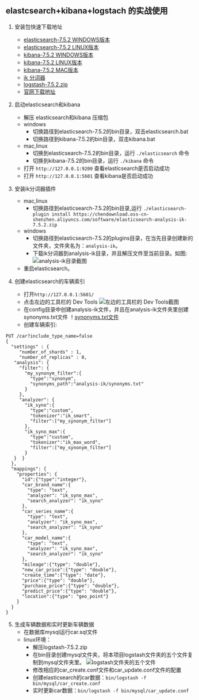 ## elastcsearch+kibana+logstach 的实战使用

1. 安装包快速下载地址
    * [elasticsearch-7.5.2 WINDOWS版本](https://chendownload.oss-cn-shenzhen.aliyuncs.com/software/elasticsearch-7.5.2-windows-x86_64.zip)
    * [elasticsearch-7.5.2 LINUX版本](https://chendownload.oss-cn-shenzhen.aliyuncs.com/software/elasticsearch-7.5.2-linux-x86_64.tar.gz)
    * [kibana-7.5.2 WINDOWS版本](https://chendownload.oss-cn-shenzhen.aliyuncs.com/software/kibana-7.5.2-windows-x86_64.zip)
    * [kibana-7.5.2 LINUX版本](https://chendownload.oss-cn-shenzhen.aliyuncs.com/software/kibana-7.5.2-linux-x86_64.tar.gz)
    * [kibana-7.5.2 MAC版本](https://chendownload.oss-cn-shenzhen.aliyuncs.com/software/kibana-7.5.2-darwin-x86_64.tar.gz)
    * [ik 分词器](https://chendownload.oss-cn-shenzhen.aliyuncs.com/software/elasticsearch-analysis-ik-7.5.2.zip)
    * [logstash-7.5.2.zip](https://chendownload.oss-cn-shenzhen.aliyuncs.com/software/logstash-7.5.2.zip)
    * [官网下载地址](https://www.elastic.co/cn/downloads/)
2. 启动elasticsearch和kibana
    - 解压  elasticsearch和kibana 压缩包
    - windows
        * 切换路径到elasticsearch-7.5.2的bin目录，双击elasticsearch.bat
        * 切换路径到kibana-7.5.2的bin目录，双击kibana.bat
    - mac,linux
        * 切换到elasticsearch-7.5.2的bin目录，运行 
        ```./elasticsearch``` 命令
        * 切换到kibana-7.5.2的bin目录，运行  ```./kibana``` 命令
    - 打开 ```http://127.0.0.1:9200``` 查看elasticsearch是否启动成功
    - 打开 ```http://127.0.0.1:5601``` 查看kibana是否启动成功
    
3. 安装ik分词器插件
    - mac,linux
        - 切换路径到elasticsearch-7.5.2的bin目录,运行
        ```./elasticsearch-plugin install https://chendownload.oss-cn-shenzhen.aliyuncs.com/software/elasticsearch-analysis-ik-7.5.2.zip```
    - windows
        - 切换路径到elasticsearch-7.5.2的plugins目录，在当先目录创建新的文件夹，文件夹名为：```analysis-ik```。
        - 下载ik分词器到analysis-ik目录，并且解压文件至当前目录。如图:
        ![analysis-ik目录截图](https://chendownload.oss-cn-shenzhen.aliyuncs.com/images/analysis-ik-screenshot.jpg)    
    - 重启elasticsearch。
        
4. 创建elasticsearch的车辆索引
    - 打开```http://127.0.0.1:5601/```        
    - 点击左边的工具栏的 Dev Tools
    ![左边的工具栏的 Dev Tools截图](https://chendownload.oss-cn-shenzhen.aliyuncs.com/images/kibana-dev-tools.png)
    - 在config目录中创建analysis-ik文件，并且在analysis-ik文件夹里创建synonyms.txt文件
    ！[synonyms.txt文件](https://chendownload.oss-cn-shenzhen.aliyuncs.com/images/synonyms-ik.png)
    - 创建车辆索引:
 ```
 PUT /car?include_type_name=false
{
   "settings" : {
      "number_of_shards" : 1,
      "number_of_replicas" : 0,
    "analysis": {
      "filter": {
        "my_synonym_filter":{
          "type":"synonym",
          "synonyms_path":"analysis-ik/synonyms.txt"
        }
      },
      "analyzer": {
        "ik_syno":{
          "type":"custom",
          "tokenizer":"ik_smart",
          "filter":["my_synonym_filter"]
        },
        "ik_syno_max":{
          "type":"custom",
          "tokenizer":"ik_max_word",
          "filter":["my_synonym_filter"]
        }
    }  }
   },
   "mappings": {
     "properties": {
       "id":{"type":"integer"},
       "car_brand_name":{
         "type": "text",
         "analyzer": "ik_syno_max",
         "search_analyzer": "ik_syno"
       },
       "car_series_name":{
         "type": "text",
         "analyzer": "ik_syno_max",
         "search_analyzer": "ik_syno"
       },
       "car_model_name":{
         "type": "text",
         "analyzer": "ik_syno_max",
         "search_analyzer": "ik_syno"
       },
       "mileage":{"type": "double"}, 
       "new_car_price":{"type": "double"},
       "create_time":{"type": "date"},
       "price":{"type": "double"},
       "purchase_price":{"type": "double"},
       "predict_price":{"type": "double"},
       "location":{"type": "geo_point"}
     }
   }
}
```   

5. 生成车辆数据和实时更新车辆数据
    - 在数据库mysql运行car.sql文件
    - linux环境：
        - 解压logstash-7.5.2.zip
        - 在bin目录创建mysql文件夹，将本项目logstash文件夹的五个文件复制到mysql文件夹里。
        ![logstash文件夹的五个文件](https://chendownload.oss-cn-shenzhen.aliyuncs.com/images/logstash-files.png)
        - 修改相应的car_create.conf文件和car_update.conf文件的配置
        - 创建elasticsearch的car数据：```bin/logstash -f bin/mysql/car_create.conf ```
        - 实时更新car数据：```bin/logstash -f bin/mysql/car_update.conf ```